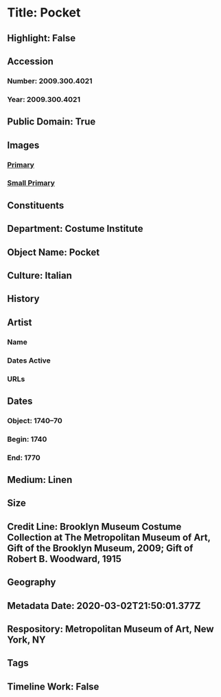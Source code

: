 # Title: Pocket
## Highlight: False
## Accession
### Number: 2009.300.4021
### Year: 2009.300.4021
## Public Domain: True
## Images
### [Primary](https://images.metmuseum.org/CRDImages/ci/original/15.155_CP2.jpg)
### [Small Primary](https://images.metmuseum.org/CRDImages/ci/web-large/15.155_CP2.jpg)
## Constituents
## Department: Costume Institute
## Object Name: Pocket
## Culture: Italian
## History
## Artist
### Name
### Dates Active
### URLs
## Dates
### Object: 1740–70
### Begin: 1740
### End: 1770
## Medium: Linen
## Size
## Credit Line: Brooklyn Museum Costume Collection at The Metropolitan Museum of Art, Gift of the Brooklyn Museum, 2009; Gift of Robert B. Woodward, 1915
## Geography
## Metadata Date: 2020-03-02T21:50:01.377Z
## Respository: Metropolitan Museum of Art, New York, NY
## Tags
## Timeline Work: False